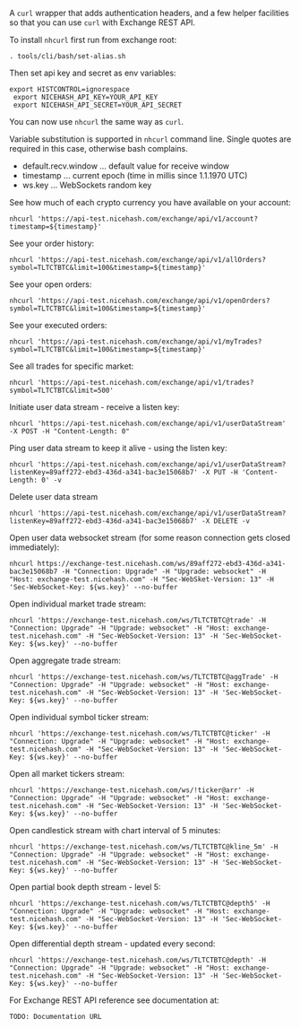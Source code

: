 
A `curl` wrapper that adds authentication headers, and a few helper facilities so that you can use `curl` with Exchange REST API.

To install `nhcurl` first run from exchange root:

    . tools/cli/bash/set-alias.sh


Then set api key and secret as env variables:

```
export HISTCONTROL=ignorespace
 export NICEHASH_API_KEY=YOUR_API_KEY
 export NICEHASH_API_SECRET=YOUR_API_SECRET
```


You can now use `nhcurl` the same way as `curl`.

Variable substitution is supported in `nhcurl` command line. Single quotes are required in this case, otherwise bash complains.

* default.recv.window ... default value for receive window
* timestamp ... current epoch (time in millis since 1.1.1970 UTC)
* ws.key ... WebSockets random key



See how much of each crypto currency you have available on your account:

    nhcurl 'https://api-test.nicehash.com/exchange/api/v1/account?timestamp=${timestamp}'


See your order history:

    nhcurl 'https://api-test.nicehash.com/exchange/api/v1/allOrders?symbol=TLTCTBTC&limit=100&timestamp=${timestamp}'


See your open orders:

    nhcurl 'https://api-test.nicehash.com/exchange/api/v1/openOrders?symbol=TLTCTBTC&limit=100&timestamp=${timestamp}'


See your executed orders:

    nhcurl 'https://api-test.nicehash.com/exchange/api/v1/myTrades?symbol=TLTCTBTC&limit=100&timestamp=${timestamp}'


See all trades for specific market:

    nhcurl 'https://api-test.nicehash.com/exchange/api/v1/trades?symbol=TLTCTBTC&limit=500'


Initiate user data stream - receive a listen key:

    nhcurl 'https://api-test.nicehash.com/exchange/api/v1/userDataStream' -X POST -H "Content-Length: 0"


Ping user data stream to keep it alive - using the listen key:

    nhcurl 'https://api-test.nicehash.com/exchange/api/v1/userDataStream?listenKey=89aff272-ebd3-436d-a341-bac3e15068b7' -X PUT -H 'Content-Length: 0' -v


Delete user data stream

    nhcurl 'https://api-test.nicehash.com/exchange/api/v1/userDataStream?listenKey=89aff272-ebd3-436d-a341-bac3e15068b7' -X DELETE -v


Open user data websocket stream (for some reason connection gets closed immediately):

    nhcurl https://exchange-test.nicehash.com/ws/89aff272-ebd3-436d-a341-bac3e15068b7 -H "Connection: Upgrade" -H "Upgrade: websocket" -H "Host: exchange-test.nicehash.com" -H "Sec-WebSket-Version: 13" -H 'Sec-WebSocket-Key: ${ws.key}' --no-buffer


Open individual market trade stream:

    nhcurl 'https://exchange-test.nicehash.com/ws/TLTCTBTC@trade' -H "Connection: Upgrade" -H "Upgrade: websocket" -H "Host: exchange-test.nicehash.com" -H "Sec-WebSocket-Version: 13" -H 'Sec-WebSocket-Key: ${ws.key}' --no-buffer


Open aggregate trade stream:

    nhcurl 'https://exchange-test.nicehash.com/ws/TLTCTBTC@aggTrade' -H "Connection: Upgrade" -H "Upgrade: websocket" -H "Host: exchange-test.nicehash.com" -H "Sec-WebSocket-Version: 13" -H 'Sec-WebSocket-Key: ${ws.key}' --no-buffer


Open individual symbol ticker stream:

    nhcurl 'https://exchange-test.nicehash.com/ws/TLTCTBTC@ticker' -H "Connection: Upgrade" -H "Upgrade: websocket" -H "Host: exchange-test.nicehash.com" -H "Sec-WebSocket-Version: 13" -H 'Sec-WebSocket-Key: ${ws.key}' --no-buffer


Open all market tickers stream:

    nhcurl 'https://exchange-test.nicehash.com/ws/!ticker@arr' -H "Connection: Upgrade" -H "Upgrade: websocket" -H "Host: exchange-test.nicehash.com" -H "Sec-WebSocket-Version: 13" -H 'Sec-WebSocket-Key: ${ws.key}' --no-buffer


Open candlestick stream with chart interval of 5 minutes:

    nhcurl 'https://exchange-test.nicehash.com/ws/TLTCTBTC@kline_5m' -H "Connection: Upgrade" -H "Upgrade: websocket" -H "Host: exchange-test.nicehash.com" -H "Sec-WebSocket-Version: 13" -H 'Sec-WebSocket-Key: ${ws.key}' --no-buffer


Open partial book depth stream - level 5:

    nhcurl 'https://exchange-test.nicehash.com/ws/TLTCTBTC@depth5' -H "Connection: Upgrade" -H "Upgrade: websocket" -H "Host: exchange-test.nicehash.com" -H "Sec-WebSocket-Version: 13" -H 'Sec-WebSocket-Key: ${ws.key}' --no-buffer


Open differential depth stream - updated every second:

    nhcurl 'https://exchange-test.nicehash.com/ws/TLTCTBTC@depth' -H "Connection: Upgrade" -H "Upgrade: websocket" -H "Host: exchange-test.nicehash.com" -H "Sec-WebSocket-Version: 13" -H 'Sec-WebSocket-Key: ${ws.key}' --no-buffer





For Exchange REST API reference see documentation at:

    TODO: Documentation URL

